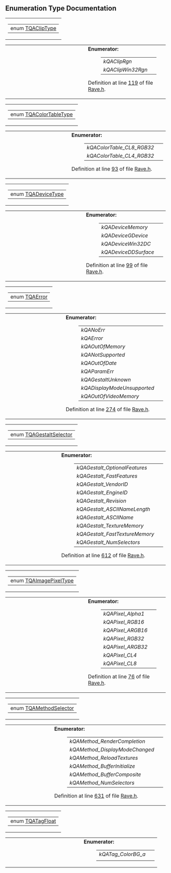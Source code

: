 ## Enumeration Type Documentation

<span id="9ef329d8abd4137fad376699bb99c2a3" class="anchor"></span>

<table class="mdTable" data-cellpadding="2" data-cellspacing="0">
<colgroup>
<col style="width: 100%" />
</colgroup>
<tbody>
<tr>
<td class="mdRow"><table data-cellpadding="0" data-cellspacing="0" data-border="0">
<tbody>
<tr>
<td class="md" data-nowrap="" data-valign="top">enum <a href="Rave_8h.md#9ef329d8abd4137fad376699bb99c2a3" class="el">TQAClipType</a></td>
</tr>
</tbody>
</table></td>
</tr>
</tbody>
</table>

<table data-cellspacing="5" data-cellpadding="0" data-border="0">
<colgroup>
<col style="width: 50%" />
<col style="width: 50%" />
</colgroup>
<tbody>
<tr>
<td> </td>
<td><dl>
<dt><strong>Enumerator:</strong></dt>
<dd>
<table data-border="0" data-cellspacing="2" data-cellpadding="0">
<tbody>
<tr>
<td data-valign="top"><em><span id="9ef329d8abd4137fad376699bb99c2a33c6286b57704155c006a5d6515e25ea3" class="anchor"></span>kQAClipRgn</em> </td>
<td></td>
</tr>
<tr>
<td data-valign="top"><em><span id="9ef329d8abd4137fad376699bb99c2a37df1ff89e54b06f3782e0ca906567691" class="anchor"></span>kQAClipWin32Rgn</em> </td>
<td></td>
</tr>
</tbody>
</table>
</dd>
</dl>
<p>Definition at line <a href="Rave_8h-source.md#l00119" class="el">119</a> of file <a href="Rave_8h-source.md" class="el">Rave.h</a>.</p></td>
</tr>
</tbody>
</table>

<span id="7fa401cbca28d63a24ec23212d9791fe" class="anchor"></span>

<table class="mdTable" data-cellpadding="2" data-cellspacing="0">
<colgroup>
<col style="width: 100%" />
</colgroup>
<tbody>
<tr>
<td class="mdRow"><table data-cellpadding="0" data-cellspacing="0" data-border="0">
<tbody>
<tr>
<td class="md" data-nowrap="" data-valign="top">enum <a href="Rave_8h.md#7fa401cbca28d63a24ec23212d9791fe" class="el">TQAColorTableType</a></td>
</tr>
</tbody>
</table></td>
</tr>
</tbody>
</table>

<table data-cellspacing="5" data-cellpadding="0" data-border="0">
<colgroup>
<col style="width: 50%" />
<col style="width: 50%" />
</colgroup>
<tbody>
<tr>
<td> </td>
<td><dl>
<dt><strong>Enumerator:</strong></dt>
<dd>
<table data-border="0" data-cellspacing="2" data-cellpadding="0">
<tbody>
<tr>
<td data-valign="top"><em><span id="7fa401cbca28d63a24ec23212d9791fe14be9ac0a09dc8dac85bbc78f59a3a73" class="anchor"></span>kQAColorTable_CL8_RGB32</em> </td>
<td></td>
</tr>
<tr>
<td data-valign="top"><em><span id="7fa401cbca28d63a24ec23212d9791fef43b49e0405c58348ec8414eab6dd342" class="anchor"></span>kQAColorTable_CL4_RGB32</em> </td>
<td></td>
</tr>
</tbody>
</table>
</dd>
</dl>
<p>Definition at line <a href="Rave_8h-source.md#l00093" class="el">93</a> of file <a href="Rave_8h-source.md" class="el">Rave.h</a>.</p></td>
</tr>
</tbody>
</table>

<span id="1674022bdc8f7bb2549d30d43ac2e1b8" class="anchor"></span>

<table class="mdTable" data-cellpadding="2" data-cellspacing="0">
<colgroup>
<col style="width: 100%" />
</colgroup>
<tbody>
<tr>
<td class="mdRow"><table data-cellpadding="0" data-cellspacing="0" data-border="0">
<tbody>
<tr>
<td class="md" data-nowrap="" data-valign="top">enum <a href="Rave_8h.md#1674022bdc8f7bb2549d30d43ac2e1b8" class="el">TQADeviceType</a></td>
</tr>
</tbody>
</table></td>
</tr>
</tbody>
</table>

<table data-cellspacing="5" data-cellpadding="0" data-border="0">
<colgroup>
<col style="width: 50%" />
<col style="width: 50%" />
</colgroup>
<tbody>
<tr>
<td> </td>
<td><dl>
<dt><strong>Enumerator:</strong></dt>
<dd>
<table data-border="0" data-cellspacing="2" data-cellpadding="0">
<tbody>
<tr>
<td data-valign="top"><em><span id="1674022bdc8f7bb2549d30d43ac2e1b8c07a5b1f1520d7bdfd44b6db2ca59647" class="anchor"></span>kQADeviceMemory</em> </td>
<td></td>
</tr>
<tr>
<td data-valign="top"><em><span id="1674022bdc8f7bb2549d30d43ac2e1b8e3bc6fab7b37f9cd6781d698f16e8fb3" class="anchor"></span>kQADeviceGDevice</em> </td>
<td></td>
</tr>
<tr>
<td data-valign="top"><em><span id="1674022bdc8f7bb2549d30d43ac2e1b82fc1be14bf68dc7ddd39303373f72d25" class="anchor"></span>kQADeviceWin32DC</em> </td>
<td></td>
</tr>
<tr>
<td data-valign="top"><em><span id="1674022bdc8f7bb2549d30d43ac2e1b8d48f4a3a8dddf8c71305487139870451" class="anchor"></span>kQADeviceDDSurface</em> </td>
<td></td>
</tr>
</tbody>
</table>
</dd>
</dl>
<p>Definition at line <a href="Rave_8h-source.md#l00099" class="el">99</a> of file <a href="Rave_8h-source.md" class="el">Rave.h</a>.</p></td>
</tr>
</tbody>
</table>

<span id="8966c3d78d6696fa08236778d0722651" class="anchor"></span>

<table class="mdTable" data-cellpadding="2" data-cellspacing="0">
<colgroup>
<col style="width: 100%" />
</colgroup>
<tbody>
<tr>
<td class="mdRow"><table data-cellpadding="0" data-cellspacing="0" data-border="0">
<tbody>
<tr>
<td class="md" data-nowrap="" data-valign="top">enum <a href="Rave_8h.md#8966c3d78d6696fa08236778d0722651" class="el">TQAError</a></td>
</tr>
</tbody>
</table></td>
</tr>
</tbody>
</table>

<table data-cellspacing="5" data-cellpadding="0" data-border="0">
<colgroup>
<col style="width: 50%" />
<col style="width: 50%" />
</colgroup>
<tbody>
<tr>
<td> </td>
<td><dl>
<dt><strong>Enumerator:</strong></dt>
<dd>
<table data-border="0" data-cellspacing="2" data-cellpadding="0">
<tbody>
<tr>
<td data-valign="top"><em><span id="8966c3d78d6696fa08236778d072265106143473110c96def9cabcbeaa9a99d4" class="anchor"></span>kQANoErr</em> </td>
<td></td>
</tr>
<tr>
<td data-valign="top"><em><span id="8966c3d78d6696fa08236778d072265109c340adbbc78735fd0d8d3decfc2236" class="anchor"></span>kQAError</em> </td>
<td></td>
</tr>
<tr>
<td data-valign="top"><em><span id="8966c3d78d6696fa08236778d07226510a8cfb435d32877d3b94507d73585889" class="anchor"></span>kQAOutOfMemory</em> </td>
<td></td>
</tr>
<tr>
<td data-valign="top"><em><span id="8966c3d78d6696fa08236778d07226510b515256e7a20789e6727322bb6db383" class="anchor"></span>kQANotSupported</em> </td>
<td></td>
</tr>
<tr>
<td data-valign="top"><em><span id="8966c3d78d6696fa08236778d0722651274af5586b89bf678446e018c2a39d0f" class="anchor"></span>kQAOutOfDate</em> </td>
<td></td>
</tr>
<tr>
<td data-valign="top"><em><span id="8966c3d78d6696fa08236778d0722651122e5e1ab9dfcc3f1df46666483ffc52" class="anchor"></span>kQAParamErr</em> </td>
<td></td>
</tr>
<tr>
<td data-valign="top"><em><span id="8966c3d78d6696fa08236778d07226515fcde1f83544f14b9c0b80e0ef544fed" class="anchor"></span>kQAGestaltUnknown</em> </td>
<td></td>
</tr>
<tr>
<td data-valign="top"><em><span id="8966c3d78d6696fa08236778d0722651dd1fb05767577804662f47aac2556e1e" class="anchor"></span>kQADisplayModeUnsupported</em> </td>
<td></td>
</tr>
<tr>
<td data-valign="top"><em><span id="8966c3d78d6696fa08236778d0722651bd777f3867f383158f65af2b5f1bbdcd" class="anchor"></span>kQAOutOfVideoMemory</em> </td>
<td></td>
</tr>
</tbody>
</table>
</dd>
</dl>
<p>Definition at line <a href="Rave_8h-source.md#l00274" class="el">274</a> of file <a href="Rave_8h-source.md" class="el">Rave.h</a>.</p></td>
</tr>
</tbody>
</table>

<span id="7e0f655649277a2cba527fe9dc84a019" class="anchor"></span>

<table class="mdTable" data-cellpadding="2" data-cellspacing="0">
<colgroup>
<col style="width: 100%" />
</colgroup>
<tbody>
<tr>
<td class="mdRow"><table data-cellpadding="0" data-cellspacing="0" data-border="0">
<tbody>
<tr>
<td class="md" data-nowrap="" data-valign="top">enum <a href="Rave_8h.md#7e0f655649277a2cba527fe9dc84a019" class="el">TQAGestaltSelector</a></td>
</tr>
</tbody>
</table></td>
</tr>
</tbody>
</table>

<table data-cellspacing="5" data-cellpadding="0" data-border="0">
<colgroup>
<col style="width: 50%" />
<col style="width: 50%" />
</colgroup>
<tbody>
<tr>
<td> </td>
<td><dl>
<dt><strong>Enumerator:</strong></dt>
<dd>
<table data-border="0" data-cellspacing="2" data-cellpadding="0">
<tbody>
<tr>
<td data-valign="top"><em><span id="7e0f655649277a2cba527fe9dc84a01941d4201fdd7e243e09f634062f39678d" class="anchor"></span>kQAGestalt_OptionalFeatures</em> </td>
<td></td>
</tr>
<tr>
<td data-valign="top"><em><span id="7e0f655649277a2cba527fe9dc84a019b08530cf9d66237a1abefc2ba6f708d3" class="anchor"></span>kQAGestalt_FastFeatures</em> </td>
<td></td>
</tr>
<tr>
<td data-valign="top"><em><span id="7e0f655649277a2cba527fe9dc84a0191147d4bb68e8199fb0b1bebba2df7e59" class="anchor"></span>kQAGestalt_VendorID</em> </td>
<td></td>
</tr>
<tr>
<td data-valign="top"><em><span id="7e0f655649277a2cba527fe9dc84a0198b752c55c48ecc8b3a0be012ca841b2c" class="anchor"></span>kQAGestalt_EngineID</em> </td>
<td></td>
</tr>
<tr>
<td data-valign="top"><em><span id="7e0f655649277a2cba527fe9dc84a0193d0db7b4a0b811e42fc8b8298fbe36e0" class="anchor"></span>kQAGestalt_Revision</em> </td>
<td></td>
</tr>
<tr>
<td data-valign="top"><em><span id="7e0f655649277a2cba527fe9dc84a019b72b5beef7ae8c8278c331a15bbe354a" class="anchor"></span>kQAGestalt_ASCIINameLength</em> </td>
<td></td>
</tr>
<tr>
<td data-valign="top"><em><span id="7e0f655649277a2cba527fe9dc84a0193bd238ff4093cf0e4218d1166f898c76" class="anchor"></span>kQAGestalt_ASCIIName</em> </td>
<td></td>
</tr>
<tr>
<td data-valign="top"><em><span id="7e0f655649277a2cba527fe9dc84a019dc9238d5a868f5200aa0720ce2df224c" class="anchor"></span>kQAGestalt_TextureMemory</em> </td>
<td></td>
</tr>
<tr>
<td data-valign="top"><em><span id="7e0f655649277a2cba527fe9dc84a01989dc11e7ca72806403a0d56f1c51af9f" class="anchor"></span>kQAGestalt_FastTextureMemory</em> </td>
<td></td>
</tr>
<tr>
<td data-valign="top"><em><span id="7e0f655649277a2cba527fe9dc84a0196279afa5bacc1ced36a1f1ca997d4c94" class="anchor"></span>kQAGestalt_NumSelectors</em> </td>
<td></td>
</tr>
</tbody>
</table>
</dd>
</dl>
<p>Definition at line <a href="Rave_8h-source.md#l00612" class="el">612</a> of file <a href="Rave_8h-source.md" class="el">Rave.h</a>.</p></td>
</tr>
</tbody>
</table>

<span id="ed246a3940fe2a0a06c7c5610753f514" class="anchor"></span>

<table class="mdTable" data-cellpadding="2" data-cellspacing="0">
<colgroup>
<col style="width: 100%" />
</colgroup>
<tbody>
<tr>
<td class="mdRow"><table data-cellpadding="0" data-cellspacing="0" data-border="0">
<tbody>
<tr>
<td class="md" data-nowrap="" data-valign="top">enum <a href="Rave_8h.md#ed246a3940fe2a0a06c7c5610753f514" class="el">TQAImagePixelType</a></td>
</tr>
</tbody>
</table></td>
</tr>
</tbody>
</table>

<table data-cellspacing="5" data-cellpadding="0" data-border="0">
<colgroup>
<col style="width: 50%" />
<col style="width: 50%" />
</colgroup>
<tbody>
<tr>
<td> </td>
<td><dl>
<dt><strong>Enumerator:</strong></dt>
<dd>
<table data-border="0" data-cellspacing="2" data-cellpadding="0">
<tbody>
<tr>
<td data-valign="top"><em><span id="ed246a3940fe2a0a06c7c5610753f51489b2f80d406c877aa44c130930cfacf6" class="anchor"></span>kQAPixel_Alpha1</em> </td>
<td></td>
</tr>
<tr>
<td data-valign="top"><em><span id="ed246a3940fe2a0a06c7c5610753f51452d24346e663efb7b0d7523522fea218" class="anchor"></span>kQAPixel_RGB16</em> </td>
<td></td>
</tr>
<tr>
<td data-valign="top"><em><span id="ed246a3940fe2a0a06c7c5610753f514034135ee73fb577b09225261e4b44e55" class="anchor"></span>kQAPixel_ARGB16</em> </td>
<td></td>
</tr>
<tr>
<td data-valign="top"><em><span id="ed246a3940fe2a0a06c7c5610753f51432b04207d260a211be198ac747efb397" class="anchor"></span>kQAPixel_RGB32</em> </td>
<td></td>
</tr>
<tr>
<td data-valign="top"><em><span id="ed246a3940fe2a0a06c7c5610753f51453b38ece8f822d347b362997102bfe59" class="anchor"></span>kQAPixel_ARGB32</em> </td>
<td></td>
</tr>
<tr>
<td data-valign="top"><em><span id="ed246a3940fe2a0a06c7c5610753f51446184baa00907a3a1ef767ff1666bac9" class="anchor"></span>kQAPixel_CL4</em> </td>
<td></td>
</tr>
<tr>
<td data-valign="top"><em><span id="ed246a3940fe2a0a06c7c5610753f514d92af2cd3b701a5d713326e4dd13eb0b" class="anchor"></span>kQAPixel_CL8</em> </td>
<td></td>
</tr>
</tbody>
</table>
</dd>
</dl>
<p>Definition at line <a href="Rave_8h-source.md#l00076" class="el">76</a> of file <a href="Rave_8h-source.md" class="el">Rave.h</a>.</p></td>
</tr>
</tbody>
</table>

<span id="80f59a1623cbb1ddf0aecd7631bc2b13" class="anchor"></span>

<table class="mdTable" data-cellpadding="2" data-cellspacing="0">
<colgroup>
<col style="width: 100%" />
</colgroup>
<tbody>
<tr>
<td class="mdRow"><table data-cellpadding="0" data-cellspacing="0" data-border="0">
<tbody>
<tr>
<td class="md" data-nowrap="" data-valign="top">enum <a href="Rave_8h.md#80f59a1623cbb1ddf0aecd7631bc2b13" class="el">TQAMethodSelector</a></td>
</tr>
</tbody>
</table></td>
</tr>
</tbody>
</table>

<table data-cellspacing="5" data-cellpadding="0" data-border="0">
<colgroup>
<col style="width: 50%" />
<col style="width: 50%" />
</colgroup>
<tbody>
<tr>
<td> </td>
<td><dl>
<dt><strong>Enumerator:</strong></dt>
<dd>
<table data-border="0" data-cellspacing="2" data-cellpadding="0">
<tbody>
<tr>
<td data-valign="top"><em><span id="80f59a1623cbb1ddf0aecd7631bc2b13fe15dfc00658fe7f3ed328a45dfef8ee" class="anchor"></span>kQAMethod_RenderCompletion</em> </td>
<td></td>
</tr>
<tr>
<td data-valign="top"><em><span id="80f59a1623cbb1ddf0aecd7631bc2b1388bb20bdc09bd4e7fa074efabd5a1bbb" class="anchor"></span>kQAMethod_DisplayModeChanged</em> </td>
<td></td>
</tr>
<tr>
<td data-valign="top"><em><span id="80f59a1623cbb1ddf0aecd7631bc2b13ebf685b1b9ee4b0d8f8887dd8fa9b4e5" class="anchor"></span>kQAMethod_ReloadTextures</em> </td>
<td></td>
</tr>
<tr>
<td data-valign="top"><em><span id="80f59a1623cbb1ddf0aecd7631bc2b13e042a6e5e7fd6e54f75da096fe9a4d8c" class="anchor"></span>kQAMethod_BufferInitialize</em> </td>
<td></td>
</tr>
<tr>
<td data-valign="top"><em><span id="80f59a1623cbb1ddf0aecd7631bc2b132723d6f944f67efa434308c0b1960909" class="anchor"></span>kQAMethod_BufferComposite</em> </td>
<td></td>
</tr>
<tr>
<td data-valign="top"><em><span id="80f59a1623cbb1ddf0aecd7631bc2b134588a964866a06c184c99f43f53bafa4" class="anchor"></span>kQAMethod_NumSelectors</em> </td>
<td></td>
</tr>
</tbody>
</table>
</dd>
</dl>
<p>Definition at line <a href="Rave_8h-source.md#l00631" class="el">631</a> of file <a href="Rave_8h-source.md" class="el">Rave.h</a>.</p></td>
</tr>
</tbody>
</table>

<span id="2beafd34351cfbd5cdd4527bc9019726" class="anchor"></span>

<table class="mdTable" data-cellpadding="2" data-cellspacing="0">
<colgroup>
<col style="width: 100%" />
</colgroup>
<tbody>
<tr>
<td class="mdRow"><table data-cellpadding="0" data-cellspacing="0" data-border="0">
<tbody>
<tr>
<td class="md" data-nowrap="" data-valign="top">enum <a href="Rave_8h.md#2beafd34351cfbd5cdd4527bc9019726" class="el">TQATagFloat</a></td>
</tr>
</tbody>
</table></td>
</tr>
</tbody>
</table>

<table data-cellspacing="5" data-cellpadding="0" data-border="0">
<colgroup>
<col style="width: 50%" />
<col style="width: 50%" />
</colgroup>
<tbody>
<tr>
<td> </td>
<td><dl>
<dt><strong>Enumerator:</strong></dt>
<dd>
<table data-border="0" data-cellspacing="2" data-cellpadding="0">
<tbody>
<tr>
<td data-valign="top"><em><span id="2beafd34351cfbd5cdd4527bc901972631e855bf5a7f0152294cbc7fae61a33e" class="anchor"></span>kQATag_ColorBG_a</em> </td>
<td></td>
</tr>
<tr>
<td data-valign="top"><em><span id="2beafd34351cfbd5cdd4527bc9019726b6dbb2e5b701e46b31c868c2f1251264" cl